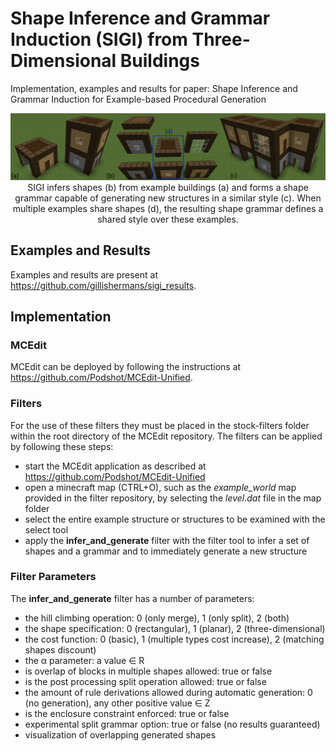 # Shape Inference and Grammar Induction (SIGI) from Three-Dimensional Buildings
Implementation, examples and results for paper: Shape Inference and Grammar Induction for Example-based Procedural Generation

<p align="center"> 
    <img src="https://github.com/gillishermans/SIGI/blob/master/multiple_merged_outline.png" alt="">
     SIGI infers shapes (b) from example buildings (a) and forms a shape grammar capable of generating new structures in a similar style (c).
    When multiple examples share shapes (d), the resulting shape grammar defines a shared style over these examples.
 </p>
 

## Examples and Results
Examples and results are present at https://github.com/gillishermans/sigi_results.

## Implementation
### MCEdit
MCEdit can be deployed by following the instructions at https://github.com/Podshot/MCEdit-Unified.

### Filters
For the use of these filters they must be placed in the stock-filters folder within the root directory of the MCEdit repository. The filters can be applied by following these steps:
- start the MCEdit application as described at https://github.com/Podshot/MCEdit-Unified
- open a minecraft map (CTRL+O), such as the *example_world* map provided in the filter repository, by selecting the *level.dat* file in the map folder
- select the entire example structure or structures to be examined with the select tool
- apply the **infer_and_generate** filter with the filter tool to infer a set of shapes and a grammar and to immediately generate a new structure

### Filter Parameters
The **infer_and_generate** filter has a number of parameters:
- the hill climbing operation: 0 (only merge), 1 (only split), 2 (both)
- the shape specification: 0 (rectangular), 1 (planar), 2 (three-dimensional)
- the cost function: 0 (basic), 1 (multiple types cost increase), 2 (matching shapes discount)
- the α parameter: a value ∈ R
- is overlap of blocks in multiple shapes allowed: true or false
- is the post processing split operation allowed: true or false
- the amount of rule derivations allowed during automatic generation: 0 (no generation), any other positive value ∈ Z
- is the enclosure constraint enforced: true or false
- experimental split grammar option: true or false (no results guaranteed)
- visualization of overlapping generated shapes
